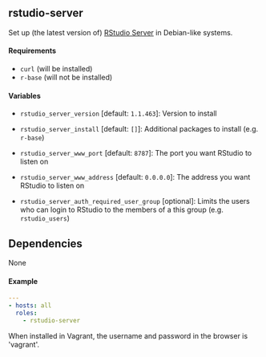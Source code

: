 ## rstudio-server

Set up (the latest version of) [RStudio Server](https://www.rstudio.com/products/rstudio/download-server/) in 
Debian-like systems.


#### Requirements

* `curl` (will be installed)
* `r-base` (will not be installed)


#### Variables

* `rstudio_server_version` [default: `1.1.463`]: Version to install
* `rstudio_server_install` [default: `[]`]: Additional packages to install (e.g. `r-base`)

* `rstudio_server_www_port` [default: `8787`]: The port you want RStudio to listen on
* `rstudio_server_www_address` [default: `0.0.0.0`]: The address you want RStudio to listen on
* `rstudio_server_auth_required_user_group` [optional]: Limits the users who can login to RStudio to the members of a this group (e.g. `rstudio_users`)


## Dependencies

None


#### Example

```yaml
---
- hosts: all
  roles:
    - rstudio-server
```

When installed in Vagrant, the username and password in the browser is 'vagrant'.